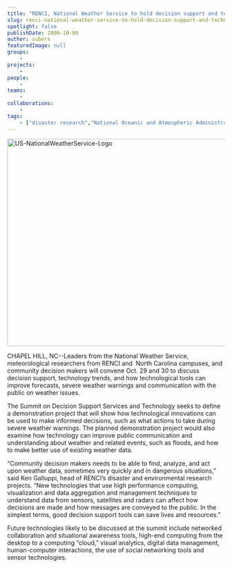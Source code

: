 ```yaml
---
title: "RENCI, National Weather Service to hold decision support and technology summit"
slug: renci-national-weather-service-to-hold-decision-support-and-technology-summit
spotlight: false
publishDate: 2009-10-09
author: subers
featuredImage: null
groups:
    - 
projects:
    - 
people:
    - 
teams: 
    - 
collaborations:
    - 
tags:
    - ["disaster research","National Oceanic and Atmospheric Administration (NOAA)","NOAA"]
---
```

<p><img class="alignleft size-full wp-image-4245" title="US-NationalWeatherService-Logo" src="http://www.renci.org/wp-content/uploads/2009/10/US-NationalWeatherService-Logo.jpg" alt="US-NationalWeatherService-Logo" width="630" height="481" /></p>

<p>CHAPEL HILL, NC--Leaders from the National Weather Service, meteorological researchers from RENCI and  North Carolina campuses, and community decision makers will convene Oct. 29 and 30 to discuss decision support, technology trends, and how technological tools can improve forecasts, severe weather warnings and communication with the public on weather issues.<!--more--></p>

<p>The Summit on Decision Support Services and Technology seeks to define a demonstration project that will show how technological innovations can be used to make informed decisions, such as what actions to take during severe weather warnings. The planned demonstration project would also examine how technology can improve public communication and understanding about weather and related events, such as floods, and how to make better use of existing weather data.</p>

<p>“Community decision makers needs to be able to find, analyze, and act upon weather data, sometimes very quickly and in dangerous situations,” said Ken Galluppi, head of RENCI’s disaster and environmental research projects. “New technologies that use high performance computing, visualization and data aggregation and management techniques to understand data from sensors, satellites and radars can affect how decisions are made and how messages are conveyed to the public. In the simplest terms, good decision support tools can save lives and resources.”</p>

<p>Future technologies likely to be discussed at the summit include networked collaboration and situational awareness tools, high-end computing from the desktop to a computing “cloud,” visual analytics, digital data management, human-computer interactions, the use of social networking tools and sensor technologies.</p>
